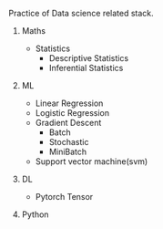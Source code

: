 Practice of Data science related stack.
1) Maths
    - Statistics
        - Descriptive Statistics
        - Inferential Statistics
2) ML
    - Linear Regression
    - Logistic Regression
    - Gradient Descent
        - Batch
        - Stochastic
        - MiniBatch
    - Support vector machine(svm)
3) DL
    - Pytorch Tensor

3) Python

